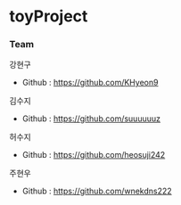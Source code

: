 # toyProject

### Team

강현구
* Github : https://github.com/KHyeon9

김수지
* Github : https://github.com/suuuuuuz

허수지
* Github : https://github.com/heosuji242

주현우
* Github : https://github.com/wnekdns222

